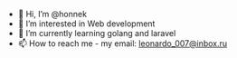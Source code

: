 - 👋 Hi, I’m @honnek
- 👀 I’m interested in Web development
- 🌱 I’m currently learning golang and laravel
- 📫 How to reach me - my email: leonardo_007@inbox.ru

